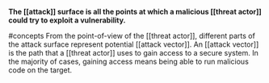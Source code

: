 **The [[attack]] surface is all the points at which a malicious [[threat actor]] could try to exploit a vulnerability.**

#concepts From the point-of-view of the [[threat actor]], different parts of the attack surface represent potential [[attack vector]]. An [[attack vector]] is the path that a [[threat actor]] uses to gain access to a secure system. In the majority of cases, gaining access means being able to run malicious code on the target.

